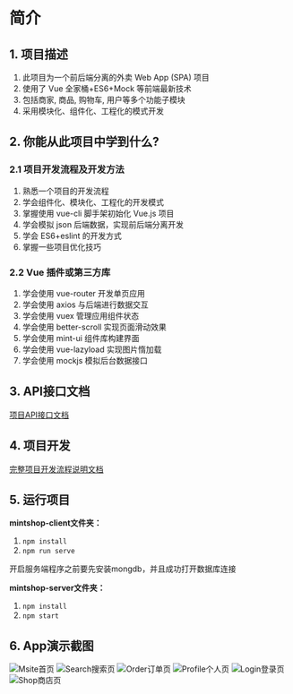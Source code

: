 # 简介

## 1. 项目描述

1. 此项目为一个前后端分离的外卖 Web App (SPA) 项目
2. 使用了 Vue 全家桶+ES6+Mock 等前端最新技术 
3. 包括商家, 商品, 购物车, 用户等多个功能子模块 
4. 采用模块化、组件化、工程化的模式开发 

## 2. 你能从此项目中学到什么? 

### 2.1 项目开发流程及开发方法 

1. 熟悉一个项目的开发流程
2. 学会组件化、模块化、工程化的开发模式 
3. 掌握使用 vue-cli 脚手架初始化 Vue.js 项目
4. 学会模拟 json 后端数据，实现前后端分离开发 
5. 学会 ES6+eslint 的开发方式 
6. 掌握一些项目优化技巧 

### 2.2 Vue 插件或第三方库

1. 学会使用 vue-router 开发单页应用 
2. 学会使用 axios 与后端进行数据交互
3. 学会使用 vuex 管理应用组件状态
4. 学会使用 better-scroll 实现页面滑动效果
5. 学会使用 mint-ui 组件库构建界面
6. 学会使用 vue-lazyload 实现图片惰加载
7. 学会使用 mockjs 模拟后台数据接口  

## 3. API接口文档

[项目API接口文档](https://github.com/tmflsby/Vue-MintShop/blob/master/mintshop-server/API.md)

## 4. 项目开发

[完整项目开发流程说明文档](https://github.com/tmflsby/Vue-MintShop/blob/master/%E9%A1%B9%E7%9B%AE%E5%BC%80%E5%8F%91%E6%B5%81%E7%A8%8B.md)

## 5. 运行项目

**mintshop-client文件夹：**

1. `npm install`
2. `npm run serve`

开启服务端程序之前要先安装mongdb，并且成功打开数据库连接

**mintshop-server文件夹：**

1. `npm install`
2. `npm start`

## 6. App演示截图

![Msite首页](./Images/msite.png)
![Search搜索页](./Images/Search.png)
![Order订单页](./Images/Order.png)
![Profile个人页](./Images/profile.png)
![Login登录页](./Images/login.png)
![Shop商店页](./Images/Shop.png)



